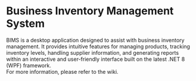 # Business Inventory Management System
BIMS is a desktop application designed to assist with business inventory management.
It provides intuitive features for managing products, tracking inventory levels, handling supplier information, and
generating reports within an interactive and user-friendly interface built on the latest .NET 8 (WPF) framework.\
For more information, please refer to the wiki.
